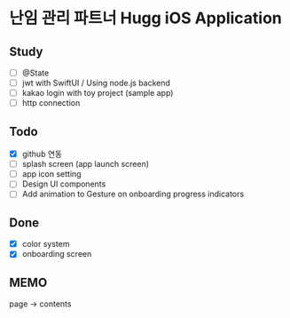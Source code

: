 #  난임 관리 파트너 Hugg iOS Application


## Study
- [ ] @State
- [ ] jwt with SwiftUI / Using node.js backend
- [ ] kakao login with toy project (sample app)
- [ ] http connection

## Todo
- [x] github 연동 
- [ ] splash screen (app launch screen)
- [ ] app icon setting
- [ ] Design UI components 
- [ ] Add animation to Gesture on onboarding progress indicators

## Done
- [x] color system
- [x] onboarding screen

## MEMO
page -> contents
